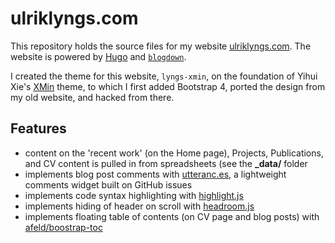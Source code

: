 # ulriklyngs.com

This repository holds the source files for my website [ulriklyngs.com](https://ulriklyngs.com).
The website is powered by [Hugo](https://gohugo.io) and [`blogdown`](https://bookdown.org/yihui/blogdown/).

I created the theme for this website, `lyngs-xmin`, on the foundation of Yihui Xie's [XMin](https://github.com/yihui/hugo-xmin) theme, to which I first added Bootstrap 4, ported the design from my old website, and hacked from there.

## Features
- content on the 'recent work' (on the Home page), Projects, Publications, and CV content is pulled in from spreadsheets (see the **_data/** folder
- implements blog post comments with [utteranc.es](https://utteranc.es), a lightweight comments widget built on GitHub issues
- implements code syntax highlighting with [highlight.js](https://highlightjs.org)
- implements hiding of header on scroll with [headroom.js](https://wicky.nillia.ms/headroom.js/)
- implements floating table of contents (on CV page and blog posts) with [afeld/boostrap-toc](https://afeld.github.io/bootstrap-toc/)
